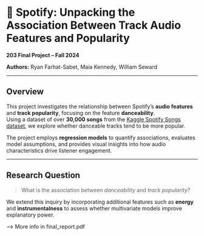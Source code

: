 # 🎵 Spotify: Unpacking the Association Between Track Audio Features and Popularity

**203 Final Project – Fall 2024**

**Authors:** Ryan Farhat-Sabet, Maia Kennedy, William Seward  

---

## Overview

This project investigates the relationship between Spotify’s **audio features** and **track popularity**, focusing on the feature **danceability**.  
Using a dataset of over **30,000 songs** from the [Kaggle Spotify Songs dataset](https://www.kaggle.com/datasets/joebeachcapital/30000-spotify-songs/data), we explore whether danceable tracks tend to be more popular.

The project employs **regression models** to quantify associations, evaluates model assumptions, and provides visual insights into how audio characteristics drive listener engagement.

---

## Research Question

> What is the association between *danceability* and *track popularity*?

We extend this inquiry by incorporating additional features such as **energy** and **instrumentalness** to assess whether multivariate models improve explanatory power.


--> More info in final_report.pdf
